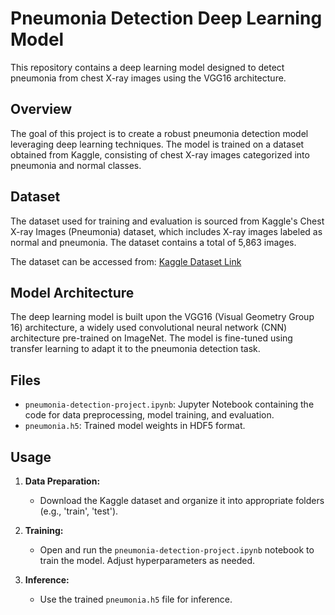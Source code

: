 # Pneumonia Detection Deep Learning Model

This repository contains a deep learning model designed to detect pneumonia from chest X-ray images using the VGG16 architecture.

## Overview

The goal of this project is to create a robust pneumonia detection model leveraging deep learning techniques. The model is trained on a dataset obtained from Kaggle, consisting of chest X-ray images categorized into pneumonia and normal classes.

## Dataset

The dataset used for training and evaluation is sourced from Kaggle's Chest X-ray Images (Pneumonia) dataset, which includes X-ray images labeled as normal and pneumonia. The dataset contains a total of 5,863 images.

The dataset can be accessed from: [Kaggle Dataset Link](https://www.kaggle.com/datasets/paultimothymooney/chest-xray-pneumonia)

## Model Architecture

The deep learning model is built upon the VGG16 (Visual Geometry Group 16) architecture, a widely used convolutional neural network (CNN) architecture pre-trained on ImageNet. The model is fine-tuned using transfer learning to adapt it to the pneumonia detection task.

## Files

- `pneumonia-detection-project.ipynb`: Jupyter Notebook containing the code for data preprocessing, model training, and evaluation.
- `pneumonia.h5`: Trained model weights in HDF5 format.
## Usage

1. **Data Preparation:**
   - Download the Kaggle dataset and organize it into appropriate folders (e.g., 'train', 'test').

2. **Training:**
   - Open and run the `pneumonia-detection-project.ipynb` notebook to train the model. Adjust hyperparameters as needed.

3. **Inference:**
   - Use the trained `pneumonia.h5` file for inference.
